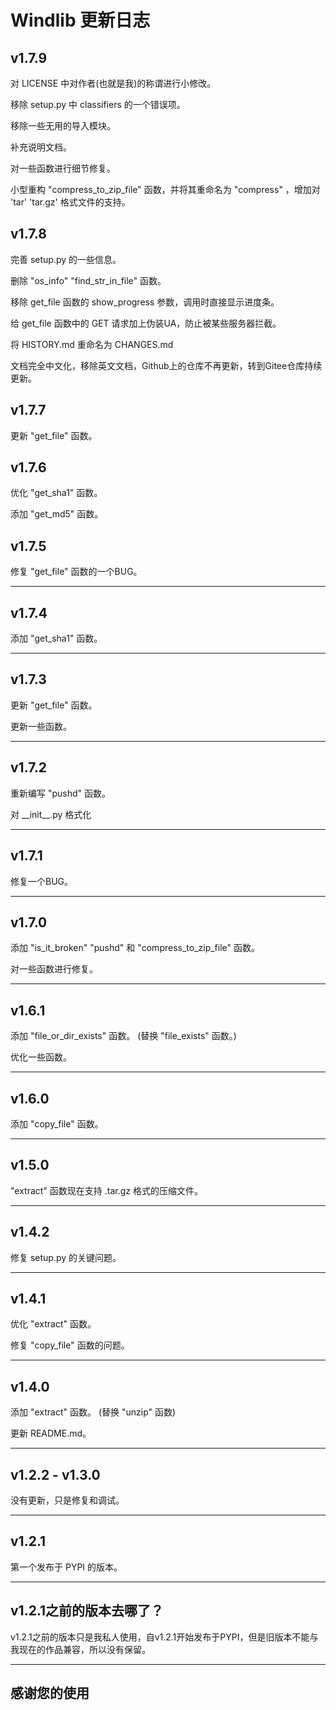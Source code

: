 # **Windlib 更新日志**

## **v1.7.9**

对 LICENSE 中对作者(也就是我)的称谓进行小修改。

移除 setup.py 中 classifiers 的一个错误项。

移除一些无用的导入模块。

补充说明文档。

对一些函数进行细节修复。

小型重构 "compress_to_zip_file" 函数，并将其重命名为 "compress" ，增加对 'tar' 'tar.gz' 格式文件的支持。

## **v1.7.8**

完善 setup.py 的一些信息。

删除 "os_info" "find_str_in_file" 函数。

移除 get_file 函数的 show_progress 参数，调用时直接显示进度条。

给 get_file 函数中的 GET 请求加上伪装UA，防止被某些服务器拦截。

将 HISTORY.md 重命名为 CHANGES.md

文档完全中文化，移除英文文档，Github上的仓库不再更新，转到Gitee仓库持续更新。

## **v1.7.7**

更新 "get_file" 函数。

## **v1.7.6**

优化 "get_sha1" 函数。

添加 "get_md5" 函数。

## **v1.7.5**

修复 "get_file" 函数的一个BUG。

---

## **v1.7.4**

添加 "get_sha1" 函数。

---

## **v1.7.3**

更新 "get_file" 函数。

更新一些函数。

---

## **v1.7.2**

重新编写 "pushd" 函数。

对 \_\_init__.py 格式化

---

## **v1.7.1**

修复一个BUG。

---

## **v1.7.0**

添加 "is_it_broken" "pushd" 和 "compress_to_zip_file" 函数。

对一些函数进行修复。

---

## **v1.6.1**

添加 "file_or_dir_exists" 函数。 (替换 "file_exists" 函数。)

优化一些函数。

---

## **v1.6.0**

添加 "copy_file" 函数。

---

## **v1.5.0**

"extract" 函数现在支持 .tar.gz 格式的压缩文件。

---

## **v1.4.2**

修复 setup.py 的关键问题。

---

## **v1.4.1**

优化 "extract" 函数。

修复 "copy_file" 函数的问题。

---

## **v1.4.0**

添加 "extract" 函数。 (替换 "unzip" 函数)


更新 README.md。

---

## **v1.2.2 - v1.3.0**

没有更新，只是修复和调试。

---

## **v1.2.1**

第一个发布于 PYPI 的版本。

---

## v1.2.1之前的版本去哪了？

v1.2.1之前的版本只是我私人使用，自v1.2.1开始发布于PYPI，但是旧版本不能与我现在的作品兼容，所以没有保留。

---

## 感谢您的使用

